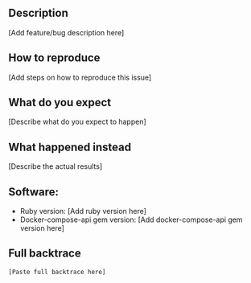 ## Description

[Add feature/bug description here]

## How to reproduce

[Add steps on how to reproduce this issue]

## What do you expect

[Describe what do you expect to happen]

## What happened instead

[Describe the actual results]

## Software:

- Ruby version: [Add ruby version here]
- Docker-compose-api gem version: [Add docker-compose-api gem version here]

## Full backtrace

```text
[Paste full backtrace here]
```
